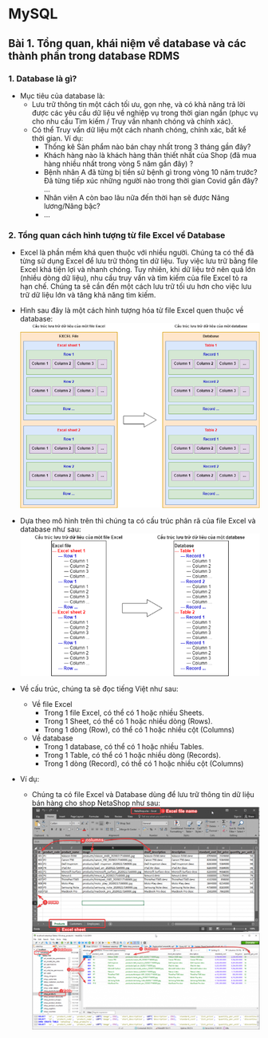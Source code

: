 # MySQL

## Bài 1. Tổng quan, khái niệm về database và các thành phần trong database RDMS

### 1. Database là gì?

- Mục tiêu của database là:
  - Lưu trữ thông tin một cách tối ưu, gọn nhẹ, và có khả năng trả lời được các yêu cầu dữ liệu về nghiệp vụ trong thời gian ngắn (phục vụ cho nhu cầu Tìm kiếm / Truy vấn nhanh chóng và chính xác).
  - Có thể Truy vấn dữ liệu một cách nhanh chóng, chính xác, bất kể thời gian. Ví dụ:
    - Thống kê Sản phẩm nào bán chạy nhất trong 3 tháng gần đây?
    - Khách hàng nào là khách hàng thân thiết nhất của Shop (đã mua hàng nhiều nhất trong vòng 5 năm gần đây) ?
    - Bệnh nhân A đã từng bị tiền sử bệnh gì trong vòng 10 năm trước? Đã từng tiếp xúc những người nào trong thời gian Covid gần đây? ...
    - Nhân viên A còn bao lâu nữa đến thời hạn sẽ được Nâng lương/Nâng bậc?
    - ...

### 2. Tổng quan cách hình tượng từ file Excel về Database

- Excel là phần mềm khá quen thuộc với nhiều người. Chúng ta có thể đã từng sử dụng Excel để lưu trữ thông tin dữ liệu. Tuy việc lưu trữ bằng file Excel khá tiện lợi và nhanh chóng. Tuy nhiên, khi dữ liệu trở nên quá lớn (nhiều dòng dữ liệu), nhu cầu truy vấn và tìm kiếm của file Excel tỏ ra hạn chế. Chúng ta sẽ cần đến một cách lưu trữ tối ưu hơn cho việc lưu trữ dữ liệu lớn và tăng khả năng tìm kiếm.

- Hình sau đây là một cách hình tượng hóa từ file Excel quen thuộc về database:
  ![SQL_Architecture-Excel_Mapping_Database_structure_1](./assets/lession1/SQL_Architecture-Excel_Mapping_Database_structure_1.png)

- Dựa theo mô hình trên thì chúng ta có cấu trúc phân rã của file Excel và database như sau:
  ![SQL_Architecture-Excel_Mapping_Database_structure_2](./assets/lession1/SQL_Architecture-Excel_Mapping_Database_structure_2.png)

- Về cấu trúc, chúng ta sẽ đọc tiếng Việt như sau:

  - Về file Excel
    - Trong 1 file Excel, có thể có 1 hoặc nhiều Sheets.
    - Trong 1 Sheet, có thể có 1 hoặc nhiều dòng (Rows).
    - Trong 1 dòng (Row), có thể có 1 hoặc nhiều cột (Columns)
  - Về database
    - Trong 1 database, có thể có 1 hoặc nhiều Tables.
    - Trong 1 Table, có thể có 1 hoặc nhiều dòng (Records).
    - Trong 1 dòng (Record), có thể có 1 hoặc nhiều cột (Columns)

- Ví dụ:
  - Chúng ta có file Excel và Database dùng để lưu trữ thông tin dữ liệu bán hàng cho shop NetaShop như sau:
    ![Excel_Mapping_Database_structure-1024x561](./assets/lession1/Excel_Mapping_Database_structure-1024x561.png)
    ![Excel_Mapping_Database_structure_heidisql-1024x433](./assets/lession1/Excel_Mapping_Database_structure_heidisql-1024x433.png)
